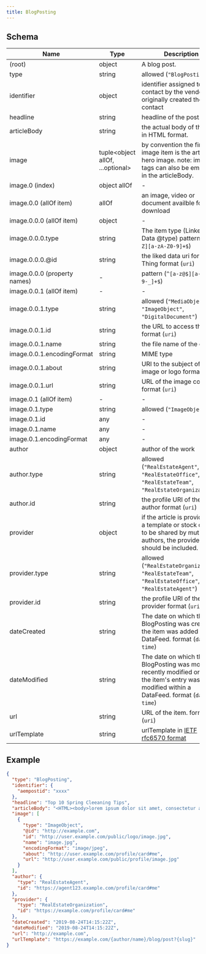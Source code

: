 ```yaml
---
title: BlogPosting
---
```

## Schema

| Name | Type | Description |
|---|---|---|
| (root) | object | A blog post. |
| type | string | allowed (`"BlogPosting"`)  |
| identifier | object | identifier assigned to a contact by the vendor who originally created the contact |
| headline | string | headline of the post. |
| articleBody | string | the actual body of the post in HTML format. |
| image | tuple<object allOf, ...optional<any>> | by convention the first image item is the article hero image.  note: image tags can also be embeded in the articleBody. |
| image.0 (index) | object allOf | - |
| image.0.0 (allOf item) | allOf | an image, video or document availble for download |
| image.0.0.0 (allOf item) | object | - |
| image.0.0.0.type | string | The item type (Linked-Data @type) pattern (`^[A-Z][a-zA-Z0-9]+$`) |
| image.0.0.0.@id | string | the liked data uri for the Thing format (`uri`) |
| image.0.0.0 (property names) | - |  pattern (`^[a-z@$][a-zA-Z0-9-_]+$`) |
| image.0.0.1 (allOf item) | - | - |
| image.0.0.1.type | string | allowed (`"MediaObject"`, `"ImageObject"`, `"DigitalDocument"`)  |
| image.0.0.1.id | string | the URL to access the item. format (`uri`) |
| image.0.0.1.name | string | the file name of the object. |
| image.0.0.1.encodingFormat | string | MIME type |
| image.0.0.1.about | string | URI to the subject of the image or logo format (`uri`) |
| image.0.0.1.url | string | URL of the image content format (`uri`) |
| image.0.1 (allOf item) | - | - |
| image.0.1.type | string | allowed (`"ImageObject"`)  |
| image.0.1.id | any | - |
| image.0.1.name | any | - |
| image.0.1.encodingFormat | any | - |
| author | object | author of the work |
| author.type | string | allowed (`"RealEstateAgent"`, `"RealEstateOffice"`, `"RealEstateTeam"`, `"RealEstateOrganization"`)  |
| author.id | string | the profile URI of the author format (`uri`) |
| provider | object | if the article is provided as a template or stock content to be shared by mutliple authors, the provider should be included. |
| provider.type | string | allowed (`"RealEstateOrganization"`, `"RealEstateTeam"`, `"RealEstateOffice"`, `"RealEstateAgent"`)  |
| provider.id | string | the profile URI of the provider format (`uri`) |
| dateCreated | string | The date on which the BlogPosting was created or the item was added to a DataFeed. format (`date-time`) |
| dateModified | string | The date on which the BlogPosting was most recently modified or when the item's entry was modified within a DataFeed. format (`date-time`) |
| url | string | URL of the item. format (`uri`) |
| urlTemplate | string | urlTemplate in [IETF rfc6570 format](https://datatracker.ietf.org/doc/html/rfc6570) |

## Example



```json
{
  "type": "BlogPosting",
  "identifier": {
    "aempostid": "xxxx"
  },
  "headline": "Top 10 Spring Cleeaning Tips",
  "articleBody": "<HTML><body>lorem ipsum dolor sit amet, consectetur adipiscing</body></HTML>",
  "image": [
    {
      "type": "ImageObject",
      "@id": "http://example.com",
      "id": "http://user.example.com/public/logo/image.jpg",
      "name": "image.jpg",
      "encodingFormat": "image/jpeg",
      "about": "http://user.example.com/profile/card#me",
      "url": "http://user.example.com/public/profile/image.jpg"
    }
  ],
  "author": {
    "type": "RealEstateAgent",
    "id": "https://agent123.example.com/profile/card#me"
  },
  "provider": {
    "type": "RealEstateOrganization",
    "id": "https://example.com/profile/card#me"
  },
  "dateCreated": "2019-08-24T14:15:22Z",
  "dateModified": "2019-08-24T14:15:22Z",
  "url": "http://example.com",
  "urlTemplate": "https://example.com/{author/name}/blog/post?{slug}"
}
```
